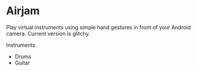 Airjam
=======
Play virtual instruments using simple hand gestures in front of your Android camera.
Current version is glitchy.

Instruments
- Drums
- Guitar
